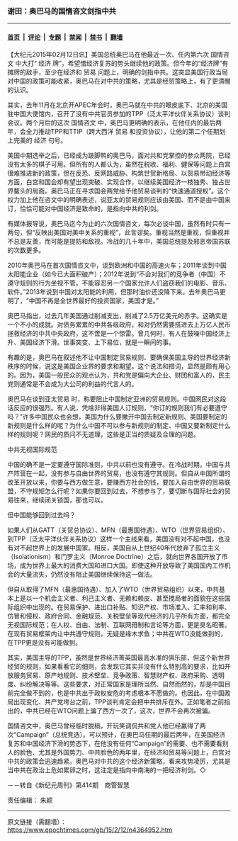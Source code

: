 ### 谢田：奥巴马的国情咨文剑指中共

---

#### [首页](../../../..?n4364952) &nbsp;|&nbsp; [评论](../../../../../epoch-comment?n4364952) &nbsp;|&nbsp; [专题](../../../../../epoch-special?n4364952) &nbsp;|&nbsp; [禁闻](../../../../../epoch-news?n4364952) &nbsp;|&nbsp; [禁书](../../../../../books?n4364952) &nbsp;|&nbsp; [翻墙](https://github.com/gfw-breaker/nogfw/blob/master/README.md?n4364952)


<div class="post_content" id="artbody" itemprop="articleBody">
 <!-- article content begin -->
 <p>
  【大纪元2015年02月12日讯】美国总统奥巴马在他最近一次、任内第六次
  <ok href="https://www.epochtimes.com/gb/tag/%E5%9B%BD%E6%83%85%E5%92%A8%E6%96%87.html">
   国情咨文
  </ok>
  中大打“
  <ok href="https://www.epochtimes.com/gb/tag/%E7%BB%8F%E6%B5%8E.html">
   经济
  </ok>
  牌”，希望借经济复苏的势头继续他的政策。但今年的“经济牌”有摊牌的敌手，至少在经济和
  <ok href="https://www.epochtimes.com/gb/tag/%E8%B4%B8%E6%98%93.html">
   贸易
  </ok>
  问题上，明确的剑指中共。这突显美国行政当局对中国的政策可能收紧，奥巴马在对中共的策略，尤其是经贸策略上，有了更清醒的认识。
 </p>
 <p>
  其实，去年11月在北京开APEC年会时，奥巴马就在中共的眼皮底下、北京的美国驻中国大使馆内，召开了没有中共官员参加的TPP（泛太平洋伙伴关系协议）谈判会议。两个月后的这次
  <ok href="https://www.epochtimes.com/gb/tag/%E5%9B%BD%E6%83%85%E5%92%A8%E6%96%87.html">
   国情咨文
  </ok>
  中，奥巴马更明确的表示，在他任内的最后两年，会全力推动TPP和TTIP（跨大西洋
  <ok href="https://www.epochtimes.com/gb/tag/%E8%B4%B8%E6%98%93.html">
   贸易
  </ok>
  和投资协议），让他的第二个任期划上完美的
  <ok href="https://www.epochtimes.com/gb/tag/%E7%BB%8F%E6%B5%8E.html">
   经济
  </ok>
  句号。
 </p>
 <p>
  美国中期选举之后，已经成为跛脚鸭的奥巴马，面对共和党掌控的参众两院，已经没有太多的棋子可用。但所有的人都认为，虽然在税收、福利、健保等问题上白宫很难推进新的政策，但在反恐、反网路威胁、构筑世贸新格局、以贸易带动经济等方面，白宫和国会却有望出现突破、实现合作，以继续美国经济一枝独秀、独占世界鳌头的局面。奥巴马正在寻求国会两党给予他贸易谈判的“快速通道授权”。这个权力加上他在咨文中的明确表述，说亚太的贸易规则应该由美国、而不是由中国来订，恰恰可能对中国经济是致命的，是指向中共的利剑。
 </p>
 <p>
  有媒体报导说，奥巴马迄今为止的六次国情咨文，每次必谈中国，虽然有时只有一两句，但“反映出美国对美中关系的重视”，此言谬矣。重视当然是重视，但重视并不总是友善，而可能是提防和敌视。冷战的几十年中，美国总统提及邪恶帝国苏联的次数更多。
 </p>
 <p>
  2010年奥巴马在首次国情咨文中，谈到欧洲和中国的高速火车；2011年谈到中国太阳能企业（如今已大面积破产）；2012年说到“不会对我们的竞争者（中国）不遵守规则的行为坐视不管。不能容忍另一个国家允许人们盗窃我们的电影、音乐、软件。”2013年说到中国对太阳能的利用，但那时油价还没降下来。去年奥巴马更明了，“中国不再是全世界最好的投资国家，美国才是。”
 </p>
 <p>
  奥巴马指出，过去几年美国通过削减支出，削减了2.5万亿美元的赤字。这确实是一个不小的成就。对债务累累的中共各级政府，和对仍然需要搭进去上万亿人民币拯救经济的中共中央政府，这不啻是一个惊雷。曾几何时，有人在鼓噪中国经济上升、美国经济下滑。世事突变、上下易位，就是一瞬间的事。
 </p>
 <p>
  有趣的是，奥巴马在叙述他不让中国制定贸易规则、要确保美国主导的世界经济新秩序的时候，说这是美国企业界的要求和期望。这个说法和措词，显然是颇有用心的。因为，美国一般民众的观点认为，共和党是偏向大企业、财团和富人的，民主党则通常是不会成为大公司的利益的代言人的。
 </p>
 <p>
  奥巴马在谈到亚太贸易 时，称要阻止中国制定亚洲的贸易规则。中国网民对这段话反应的很强烈。有人说，凭啥非得美国人订规则，“你订的规则我们有必要遵守吗？”许多中国民众也会想，美国为什么要撇开中国去制定新规则、美国要制定的新规则是什么样的呢？为什么中国不可以参与新规则的制定、中国又要新制定什么样的规则呢？网民的质问不无道理，这些是正当的质疑及合理的问题。
 </p>
 <p>
  中共无视国际规范
 </p>
 <p>
  中国的确不是一定要遵守国际准则，中共以前也没有遵守。在冷战时期，中国与共产阵营在一起，没有参与自由世界的贸易，也没有遵守其规则。但自从中国所谓的改革开放以来，你要与西方做生意，要赚西方社会的钱，要加入自由世界的贸易联盟，不守规矩怎么行呢？如果你要回到过去，不想参与了，要切断与国际社会的贸易往来，继续闭关锁国，那也可以。
 </p>
 <p>
  但中国能够回到过去吗？
 </p>
 <p>
  如果人们从GATT（关贸总协议）、MFN（最惠国待遇）、WTO（世界贸易组织）、到TPP（泛太平洋伙伴关系协议）这样一个主线来看，美国没有对不起中国，也没有对不起世界上的发展中国家。相反，美国自从上世纪40年代放弃了孤立主义（Isolationism）和门罗主义（Monroe Doctrine）之后，就向世界各国开放了市场，成为世界上最大的消费大国和进口大国。即使这种开放导致了美国国内工作机会的大量流失，仍然没有阻止美国继续保持这一做法。
 </p>
 <p>
  但自从取得了MFN（最惠国待遇）、加入了WTO（世界贸易组织）以来，中共基本上是以一个机会主义者、利己主义者、无赖和赖皮、甚至搅局者的面貌在这些国际组织中出现的。在贸易保护、进出口补贴、知识产权、市场准入、汇率和利率、仿冒和侵权、政府合同、金融规范、关税壁垒等现代经济的几乎所有方面，都完全无视国际规范；在人权、自由、法制、互联网箝制和言论等方面，更是臭名昭著。在现有贸易框架内让中共遵守规则，无疑是缘木求鱼；中共在WTO没能做到的，在TPP更是没有可能做到。
 </p>
 <p>
  其实，美国主导的TPP，虽然是世界经济菁英国最高水准的俱乐部，但这个新世界经贸的规则，如果看看它的细则，会发现它其实并没有什么特别高的要求，比如开放服务贸易、原产地规则、技术壁垒、竞争政策、智慧财产权、政府采购、透明度、纠纷解决等等。这些要求，对正常国家是理所当然、自然而然的，却是中国目前完全做不到的，也是中共出于政权安危的考虑根本不愿做的。也因此，在中国政局出现变化、共产党垮台之前，TPP谈判肯定会把中共排斥在外。正如笔者之前指出的，中共已经在WTO问题上骗了西方一次了，这次，世界不会再次被骗。
 </p>
 <p>
  国情咨文中，奥巴马曾经临时脱稿，开玩笑调侃共和党人他已经赢得了两次“Campaign”（总统竞选）。可以预计，在奥巴马任期的最后两年，在美国经济复苏和中国经济下滑的势态下，在他没有任何“Campaign”的需要、也不需要看别人的脸色、尤其是外国势力、中共脸色的两年里，在经济和贸易等问题上，白宫对中共的政策会迅速趋紧。奥巴马对中共的这个经济新策略，看来攻势凌厉，尤其是当中共在政治上危如累卵之时，这注定是指向中南海的一把经济利剑。◇
 </p>
 <p>
  －－转自《新纪元周刊》第414期　商管智慧
 </p>
 <p>
  责任编辑： 朱颖
 </p>
 <!-- article content end -->
 <div id="below_article_ad">
 </div>
</div>


---

原文链接（需翻墙）：https://www.epochtimes.com/gb/15/2/12/n4364952.htm